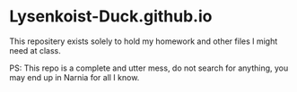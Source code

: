 # Lysenkoist-Duck.github.io
This repositery exists solely to hold my homework and other files I might need at class.

PS: This repo is a complete and utter mess, do not search for anything, you may end up in Narnia for all I know.
